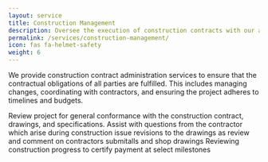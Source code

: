 ```yaml
---
layout: service
title: Construction Management
description: Oversee the execution of construction contracts with our administration services.
permalink: /services/construction-management/
icon: fas fa-helmet-safety
weight: 6
---
```


We provide construction contract administration services to ensure that the contractual obligations of all parties are fulfilled. This includes managing changes, coordinating with contractors, and ensuring the project adheres to timelines and budgets.

Review project for general conformance with the construction contract, drawings, and specifications. 
Assist with questions from the contractor which arise during construction
issue revisions to the drawings as 
review and comment on contractors submitalls and shop drawings
Reviewing construction progress to certify payment at select milestones